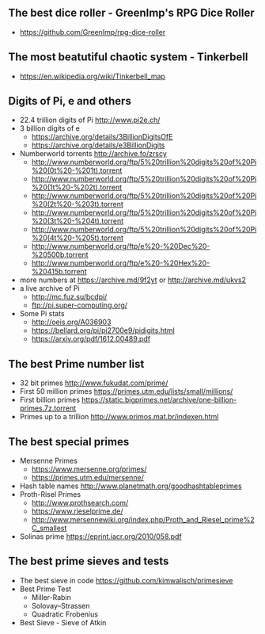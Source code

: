 ## The best dice roller - GreenImp's RPG Dice Roller
- https://github.com/GreenImp/rpg-dice-roller

## The most beatutiful chaotic system - Tinkerbell
- https://en.wikipedia.org/wiki/Tinkerbell_map

## Digits of Pi, e and others
- 22.4 trillion digits of Pi http://www.pi2e.ch/
- 3 billion digits of e
  - https://archive.org/details/3BillionDigitsOfE
  - https://archive.org/details/e3BillionDigits
- Numberworld torrents http://archive.fo/zrscy
  - http://www.numberworld.org/ftp/5%20trillion%20digits%20of%20Pi%20(0t%20-%201t).torrent
  - http://www.numberworld.org/ftp/5%20trillion%20digits%20of%20Pi%20(1t%20-%202t).torrent
  - http://www.numberworld.org/ftp/5%20trillion%20digits%20of%20Pi%20(2t%20-%203t).torrent
  - http://www.numberworld.org/ftp/5%20trillion%20digits%20of%20Pi%20(3t%20-%204t).torrent
  - http://www.numberworld.org/ftp/5%20trillion%20digits%20of%20Pi%20(4t%20-%205t).torrent
  - http://www.numberworld.org/ftp/e%20-%20Dec%20-%20500b.torrent
  - http://www.numberworld.org/ftp/e%20-%20Hex%20-%20415b.torrent
- more numbers at https://archive.md/9f2yt or http://archive.md/ukvs2
- a live archive of Pi
  - http://mc.fuz.su/bcdpi/
  - ftp://pi.super-computing.org/
- Some Pi stats
  - http://oeis.org/A036903
  - https://bellard.org/pi/pi2700e9/pidigits.html
  - https://arxiv.org/pdf/1612.00489.pdf
  
## The best Prime number list
- 32 bit primes http://www.fukudat.com/prime/
- First 50 million primes https://primes.utm.edu/lists/small/millions/
- First billion primes https://static.bigprimes.net/archive/one-billion-primes.7z.torrent
- Primes up to a trillion http://www.primos.mat.br/indexen.html

## The best special primes
- Mersenne Primes
  - https://www.mersenne.org/primes/
  - https://primes.utm.edu/mersenne/
- Hash table names http://www.planetmath.org/goodhashtableprimes
- Proth-Risel Primes
  - http://www.prothsearch.com/
  - https://www.rieselprime.de/
  - http://www.mersennewiki.org/index.php/Proth_and_Riesel_prime%2C_smallest 
- Solinas prime https://eprint.iacr.org/2010/058.pdf

## The best prime sieves and tests
- The best sieve in code https://github.com/kimwalisch/primesieve
- Best Prime Test
  - Miller-Rabin
  - Solovay–Strassen
  - Quadratic Frobenius
- Best Sieve - Sieve of Atkin
